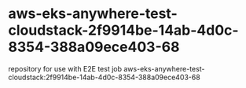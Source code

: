 # aws-eks-anywhere-test-cloudstack-2f9914be-14ab-4d0c-8354-388a09ece403-68
repository for use with E2E test job aws-eks-anywhere-test-cloudstack:2f9914be-14ab-4d0c-8354-388a09ece403-68

